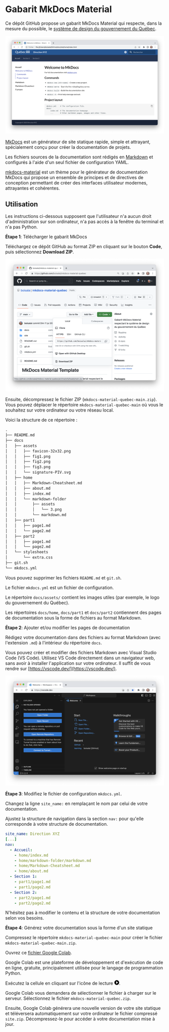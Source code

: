 # Gabarit MkDocs Material

Ce dépôt GitHub propose un gabarit MkDocs Material qui respecte, dans la mesure du possible, le 
[système de design du gouvernement du Québec](https://design.quebec.ca/apercu/systeme).

![Aperçu](docs/assets/fig1.png)

[MkDocs](https://www.mkdocs.org/) est un générateur de site statique rapide, simple et attrayant, spécialement conçu pour créer la 
documentation de projets.

Les fichiers sources de la documentation sont rédigés en [Markdown](https://www.markdownguide.org/) et configurés à l'aide d'un seul fichier 
de configuration YAML.

[mkdocs-material](https://squidfunk.github.io/mkdocs-material/) est un thème pour le générateur de documentation MkDocs qui propose un 
ensemble de principes et de directives de conception permettant de créer des interfaces utilisateur modernes, attrayantes et cohérentes.

## Utilisation

Les instructions ci-dessous supposent que l'utilisateur n'a aucun droit d'administration sur son ordinateur, n'a pas accès à la fenêtre du terminal et n'a pas Python.

**Étape 1**: Télécharger le gabarit MkDocs

Téléchargez ce dépôt GitHub au format ZIP en cliquant sur le bouton **Code**, puis sélectionnez **Download ZIP**.

![Téléchargement ZIP](docs/assets/fig2.png)

Ensuite, décompressez le fichier ZIP (`mkdocs-material-quebec-main.zip`). 
Vous pouvez déplacer le répertoire `mkdocs-material-quebec-main` où vous le souhaitez sur votre ordinateur ou votre réseau local.

Voici la structure de ce répertoire :

```txt
.
├── README.md
├── docs
│   ├── assets
│   │   ├── favicon-32x32.png
│   │   ├── fig1.png
│   │   ├── fig2.png
│   │   ├── fig3.png
│   │   └── signature-PIV.svg
│   ├── home
│   │   ├── Markdown-Cheatsheet.md
│   │   ├── about.md
│   │   ├── index.md
│   │   └── markdown-folder
│   │       ├── assets
│   │       │   └── 3.png
│   │       └── markdown.md
│   ├── part1
│   │   ├── page1.md
│   │   └── page2.md
│   ├── part2
│   │   ├── page1.md
│   │   └── page2.md
│   └── stylesheets
│       └── extra.css
├── git.sh
└── mkdocs.yml
```

Vous pouvez supprimer les fichiers `README.md` et `git.sh`.

Le fichier `mkdocs.yml` est un fichier de configuration.

Le répertoire `docs/assets/` contient les images utiles (par exemple, le logo du gouvernement du Québec).

Les répertoires `docs/home`, `docs/part1` et `docs/part2` contiennent des pages de documentation sous la forme de fichiers au format Markdown.

**Étape 2**: Ajouter et/ou modifier les pages de documentation

Rédigez votre documentation dans des fichiers au format Markdown (avec l'extension `.md`) à l'intérieur du répertoire `docs`.

Vous pouvez créer et modifier des fichiers Markdown avec Visual Studio Code (VS Code). Utilisez VS Code directement dans un navigateur web, 
sans avoir à installer l'application sur votre ordinateur. Il suffit de vous rendre sur [https://vscode.dev/](https://vscode.dev/).

![](docs/assets/fig3.png)

**Étape 3**: Modifiez le fichier de configuration `mkdocs.yml`.

Changez la ligne `site_name:` en remplaçant le nom par celui de votre documentation.

Ajustez la structure de navigation dans la section `nav:` pour qu'elle corresponde à votre structure de documentation.

```yaml
site_name: Direction XYZ
[...]
nav:
  - Accueil:
    - home/index.md
    - home/markdown-folder/markdown.md
    - home/Markdown-Cheatsheet.md
    - home/about.md
  - Section 1:
    - part1/page1.md
    - part1/page2.md
  - Section 2:
    - part2/page1.md
    - part2/page2.md
```

N'hésitez pas à modifier le contenu et la structure de votre documentation selon vos besoins. 

**Étape 4**: Générez votre documentation sous la forme d'un site statique

Compressez le répertoire `mkdocs-material-quebec-main` pour créer le fichier `mkdocs-material-quebec-main.zip`.

Ouvrez ce [fichier Google Colab](https://colab.research.google.com/drive/17bBL-oIsmS3bYaSN3tf6FhZ1EA9KFEJG?usp=sharing).

Google Colab est une plateforme de développement et d'exécution de code en ligne, gratuite, principalement utilisée pour le langage de programmation Python.

Exécutez la cellule en cliquant sur l'icône de lecture <img src="docs/assets/bouton-jouer.png" width="15">.

Google Colab vous demandera de sélectionner le fichier à charger sur le serveur. Sélectionnez le fichier `mkdocs-material-quebec.zip`. 

Ensuite, Google Colab générera une nouvelle version de votre site statique et téléversera automatiquement sur votre ordinateur le fichier compressé `site.zip`. 
Décompressez-le pour accéder à votre documentation mise à jour.










